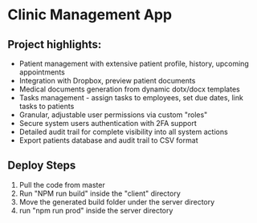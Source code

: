 # Clinic Management App

## Project highlights:

* Patient management with extensive patient profile, history, upcoming appointments
* Integration with Dropbox, preview patient documents
* Medical documents generation from dynamic dotx/docx templates
* Tasks management - assign tasks to employees, set due dates, link tasks to patients
* Granular, adjustable user permissions via custom "roles"
* Secure system users authentication with 2FA support
* Detailed audit trail for complete visibility into all system actions 
* Export patients database and audit trail to CSV format

## Deploy Steps
1. Pull the code from master
2. Run "NPM run build" inside the "client" directory
3. Move the generated build folder under the server directory
4. run "npm run prod" inside the server directory
